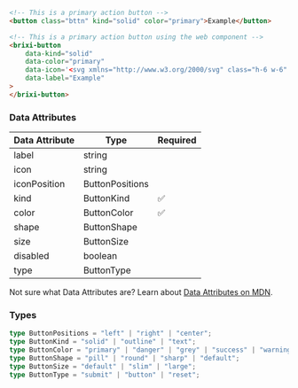 ```html
<!-- This is a primary action button -->
<button class="bttn" kind="solid" color="primary">Example</button>

<!-- This is a primary action button using the web component -->
<brixi-button
    data-kind="solid"
    data-color="primary"
    data-icon='<svg xmlns="http://www.w3.org/2000/svg" class="h-6 w-6" fill="none" viewBox="0 0 24 24" stroke="currentColor"><path stroke-linecap="round" stroke-linejoin="round" stroke-width="2" d="M12 6V4m0 2a2 2 0 100 4m0-4a2 2 0 110 4m-6 8a2 2 0 100-4m0 4a2 2 0 110-4m0 4v2m0-6V4m6 6v10m6-2a2 2 0 100-4m0 4a2 2 0 110-4m0 4v2m0-6V4" /></svg>'
    data-label="Example"
>
</brixi-button>
```

### Data Attributes

| Data Attribute | Type | Required |
| -------------- | ---- | -------- |
| label | string | |
| icon | string | |
| iconPosition | ButtonPositions | |
| kind | ButtonKind | ✅ |
| color | ButtonColor | ✅ |
| shape | ButtonShape | |
| size | ButtonSize | |
| disabled | boolean | | 
| type | ButtonType | |

Not sure what Data Attributes are? Learn about [Data Attributes on MDN](https://developer.mozilla.org/en-US/docs/Web/HTML/Global_attributes/data-*).

### Types

```typescript
type ButtonPositions = "left" | "right" | "center";
type ButtonKind = "solid" | "outline" | "text";
type ButtonColor = "primary" | "danger" | "grey" | "success" | "warning" | "white";
type ButtonShape = "pill" | "round" | "sharp" | "default";
type ButtonSize = "default" | "slim" | "large";
type ButtonType = "submit" | "button" | "reset";
```
